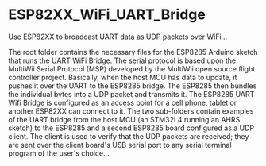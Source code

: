 # ESP82XX_WiFi_UART_Bridge
Use ESP82XX to broadcast UART data as UDP packets over WiFi...

The root folder contains the necessary files for the ESP8285 Arduino sketch that runs the UART WiFi Bridge. The serial protocol is based 
upon the MultiWii Serial Protocol (MSP) developed by the MultiWii open source flight controller project. Basically, when the host MCU has
data to update, it pushes it over the UART to the ESP8285 bridge. The ESP8285 then bundles the individual bytes into a UDP packet and 
transmits it. The ESP8285 UART Wifi Bridge is configured as an access point for a cell phone, tablet or another ESP82XX can connect to it.
The two sub-folders contain examples of the UART bridge from the host MCU (an STM32L4 running an AHRS sketch) to the ESP8285 and a second
ESP8285 board configured as a UDP client. The client is used to verify that the UDP packets are received; they are sent over the client 
board's USB serial port to any serial terminal program of the user's choice...
